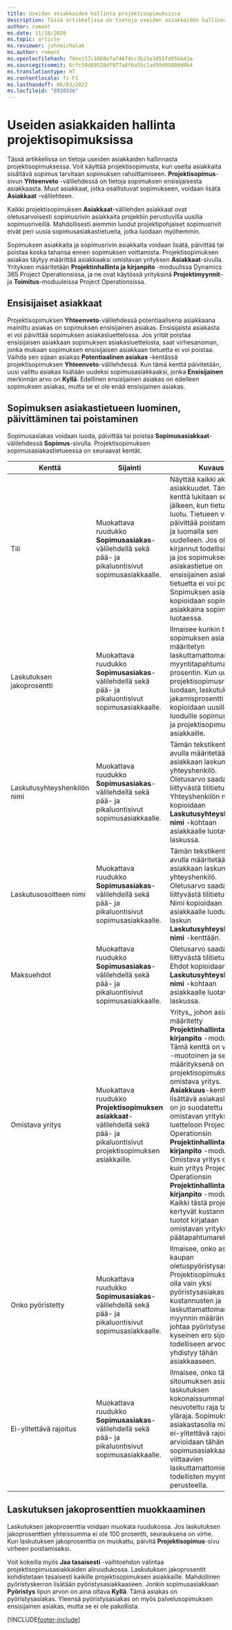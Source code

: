 ```yaml
---
title: Useiden asiakkaiden hallinta projektisopimuksissa
description: Tässä artikkelissa on tietoja useiden asiakkaiden hallinnasta projektisopimuksessa.
author: rumant
ms.date: 11/18/2020
ms.topic: article
ms.reviewer: johnmichalak
ms.author: rumant
ms.openlocfilehash: 78ee117c1068e7af4674cc3b21e1055fd05bb43a
ms.sourcegitcommit: 6cfc50d89528df977a8f6a55c1ad39d99800d9b4
ms.translationtype: HT
ms.contentlocale: fi-FI
ms.lasthandoff: 06/03/2022
ms.locfileid: "8928336"
---
```

# <a name="manage-multiple-customers-on-project-contracts"></a>Useiden asiakkaiden hallinta projektisopimuksissa

Tässä artikkelissa on tietoja useiden asiakkaiden hallinnasta projektisopimuksessa. Voit käyttää projektisopimusta, kun useita asiakkaita sisältävä sopimus tarvitaan sopimuksen rahoittamiseen. **Projektisopimus**-sivun **Yhteenveto** -välilehdessä on tietoja sopimuksen ensisijaisesta asiakkaasta. Muut asiakkaat, jotka osallistuvat sopimukseen, voidaan lisätä **Asiakkaat** -välilehteen.

Kaikki projektisopimuksen **Asiakkaat**-välilehden asiakkaat ovat oletusarvoisesti sopimusrivin asiakkaita projektiin perustuvilla uusilla sopimusriveillä. Mahdollisesti aiemmin luodut projektipohjaiset sopimusrivit eivät peri uusia sopimusasiakastietueita, jotka luodaan myöhemmin.

Sopimuksen asiakkaita ja sopimusrivin asiakkaita voidaan lisätä, päivittää tai poistaa koska tahansa ennen sopimuksen voittamista. Projektisopimuksen asiakas täytyy määrittää asiakkaaksi omistavan yrityksen **Asiakkaat**-sivulla. Yrityksen määritetään **Projektinhallinta ja kirjanpito** -moduulissa Dynamics 365 Project Operationsissa, ja ne ovat käytössä yrityksinä **Projektimyynnit**- ja **Toimitus**-moduuleissa Project Operationsissa.

## <a name="primary-customers"></a>Ensisijaiset asiakkaat

Projektisopimuksen **Yhteenveto**-välilehdessä potentiaalisena asiakkaana mainittu asiakas on sopimuksen ensisijainen asiakas. Ensisijaista asiakasta ei voi päivittää sopimuksen asiakasluettelossa. Jos yrität poistaa ensisijaisen asiakkaan sopimuksen asiakasluettelosta, saat virhesanoman, jonka mukaan sopimuksen ensisijaisen asiakkaan tietuetta ei voi poistaa. Vaihda sen sijaan asiakas **Potentiaalinen asiakas** -kentässä projektisopimuksen **Yhteenveto**-välilehdessä. Kun tämä kenttä päivitetään, uusi valittu asiakas lisätään uudeksi sopimusasiakkaaksi, jonka **Ensisijainen** merkinnän arvo on **Kyllä**. Edellinen ensisijainen asiakas on edelleen sopimuksen asiakas, mutta se ei ole enää ensisijainen asiakas.

## <a name="create-update-or-delete-a-contract-customer-record"></a>Sopimuksen asiakastietueen luominen, päivittäminen tai poistaminen

Sopimusasiakas voidaan luoda, päivittää tai poistaa **Sopimusasiakkaat**-välilehdessä **Sopimus**-sivulla. Projektisopimuksen sopimusasiakastietueessa on seuraavat kentät.

| **Kenttä** | **Sijainti** | **Kuvaus** | 
| --- | --- | --- | 
| Tili | Muokattava ruudukko **Sopimusasiakas**-välilehdellä sekä pää- ja pikaluontisivut sopimusasiakkaalle. | Näyttää kaikki aktiiviset asiakkuudet. Tämä kenttä lukitaan sen jälkeen, kun tietue on luotu. Tietueen voi päivittää poistamalla sen ja luomalla sen uudelleen. Jos olet kirjannut todellisia arvoja ja jos sopimuksen asiakastietue on ensisijainen asiakas, tietuetta ei voi poistaa. Sopimuksen asiakkaat kopioidaan sopimusrivin asiakkaina sopimusriviä luotaessa. |
| Laskutuksen jakoprosentti | Muokattava ruudukko **Sopimusasiakas**-välilehdellä sekä pää- ja pikaluontisivut sopimusasiakkaalle. | Ilmaisee kunkin tälle sopimuksen asiakkaalle määritetyn laskuttamattoman myyntitapahtuman prosentin. Kun uusia projektisopimusrivejä luodaan, laskutuksen jakamisprosentti kopioidaan uusille luoduille sopimusriveille ja projektisopimusrivin asiakkaille. |
| Laskutusyhteyshenkilön nimi | Muokattava ruudukko **Sopimusasiakas**-välilehdellä sekä pää- ja pikaluontisivut sopimusasiakkaalle. | Tämän tekstikentän avulla määritetään asiakkaan laskun yhteyshenkilö. Oletusarvo saadaan liittyvästä tilitietueesta. Yhteyshenkilön nimi kopioidaan **Laskutusyhteyshenkilön nimi** -kohtaan asiakkaalle luotavassa laskussa. |
| Laskutusosoitteen nimi | Muokattava ruudukko **Sopimusasiakas**-välilehdellä sekä pää- ja pikaluontisivut sopimusasiakkaalle. | Tämän tekstikentän avulla määritetään asiakkaan laskun yhteyshenkilö. Oletusarvo saadaan liittyvästä tilitietueesta. Nimi kopioidaan asiakkaalle luodun laskun **Laskutusyhteyshenkilön nimi** -kenttään. |
| Maksuehdot | Muokattava ruudukko **Sopimusasiakas**-välilehdellä sekä pää- ja pikaluontisivut sopimusasiakkaalle. | Oletusarvo saadaan liittyvästä tilitietueesta. Ehdot kopioidaan **Laskutusyhteyshenkilön nimi** -kohtaan asiakkaalle luotavassa laskussa. |
| Omistava yritys | Muokattava ruudukko **Projektisopimuksen asiakkaat**-välilehdellä sekä pää- ja pikaluontisivut projektisopimuksen asiakkaille. | Yritys,, johon asiakas on määritetty **Projektinhallinta ja kirjanpito** -moduulissa. Tämä kenttä on vain luku -muotoinen ja sen määrityksenä on projektisopimuksen omistava yritys.</br>**Asiakkuus**-kenttään lisättävä asiakasluettelo on jo suodatettu omistavan yrityksen luetteloon Project Operationsin **Projektinhallinta ja kirjanpito** -moduulissa. Omistava yritys on sama kuin yritys Project Operationsin **Projektinhallinta ja kirjanpito** -moduulissa. Kaikki tästä projektista kertyvät kustannukset ja tuotot kirjataan omistavan yrityksen päätapahtumarekisteriin. |
| Onko pyöristetty | Muokattava ruudukko **Sopimusasiakas**-välilehdellä sekä pää- ja pikaluontisivut sopimusasiakkaalle. | Ilmaisee, onko asiakas kaupan oletuspyöristysasiakas. Projektisopimuksessa voi olla vain yksi pyöristysasiakas. Kun kustannusten ja laskuttamattoman myynnin määrän jako johtaa pyöristyseroon, kyseinen ero sijoitetaan todelliseen arvoon, joka yhdistyy tähän asiakkaaseen. |
| Ei-ylitettävä rajoitus | Muokattava ruudukko **Sopimusasiakas**-välilehdellä sekä pää- ja pikaluontisivut sopimusasiakkaalle. | Ilmaisee, onko tämän sitoumuksen asiakkaan laskutuksen kokonaissummalle neuvoteltu raja tai yläraja. Sopimuksen asiakastasolla määritetty ei-ylitettävä rajoitus arvioidaan tähän sopimusasiakkaaseen viittaavien laskuttamattomien todellisten myyntien perusteella. |

## <a name="edit-billing-split-percentages"></a>Laskutuksen jakoprosenttien muokkaaminen

Laskutuksen jakoprosenttia voidaan muokata ruudukossa. Jos laskutuksen jakoprosenttien yhteissumma ei ole 100 prosentti, seurauksena on virhe. Kun laskutuksen jakoprosenttia on muokattu, päivitä **Projektisopimus**-sivu virheen poistamiseksi.

Voit kokeilla myös **Jaa tasaisesti** -vaihtoehdon valintaa projektisopimusasiakkaiden aliruudukossa. Laskutuksen jakoprosentit kohdistetaan tasaisesti kaikille projektisopimuksen asiakkaille. Mahdollinen pyöristyskerron lisätään pyöristysasiakkaaseen. Jonkin sopimusasiakkaan **Pyöristys** lipun arvon on aina oltava **Kyllä**. Tämä asiakas on pyöristysasiakas. Yleensä pyöristysasiakas on myös palvelusopimuksen ensisijainen asiakas, mutta se ei ole pakollista.


[!INCLUDE[footer-include](../includes/footer-banner.md)]